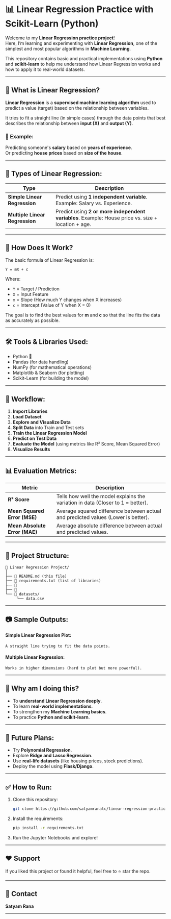 # 📊 Linear Regression Practice with Scikit-Learn (Python)

Welcome to my **Linear Regression practice project**!  
Here, I’m learning and experimenting with **Linear Regression**, one of the simplest and most popular algorithms in **Machine Learning**.  

This repository contains basic and practical implementations using **Python** and **scikit-learn** to help me understand how Linear Regression works and how to apply it to real-world datasets.

---

## 🚀 What is Linear Regression?

**Linear Regression** is a **supervised machine learning algorithm** used to predict a value (target) based on the relationship between variables.  

It tries to fit a straight line (in simple cases) through the data points that best describes the relationship between **input (X)** and **output (Y)**.

### 🔹 Example:
Predicting someone's **salary** based on **years of experience**.  
Or predicting **house prices** based on **size of the house**.

---

## 📌 Types of Linear Regression:
| Type | Description |
|------|-------------|
| **Simple Linear Regression** | Predict using **1 independent variable**. Example: Salary vs. Experience. |
| **Multiple Linear Regression** | Predict using **2 or more independent variables**. Example: House price vs. size + location + age. |

---

## 🧠 How Does It Work?

The basic formula of Linear Regression is:
```
Y = mX + c
```
Where:
- `Y` = Target / Prediction
- `X` = Input Feature
- `m` = Slope (How much Y changes when X increases)
- `c` = Intercept (Value of Y when X = 0)

The goal is to find the best values for **m** and **c** so that the line fits the data as accurately as possible.

---

## 🛠️ Tools & Libraries Used:
- Python 🐍
- Pandas (for data handling)
- NumPy (for mathematical operations)
- Matplotlib & Seaborn (for plotting)
- Scikit-Learn (for building the model)

---

## 🔄 Workflow:
1. **Import Libraries**
2. **Load Dataset**
3. **Explore and Visualize Data**
4. **Split Data** into Train and Test sets
5. **Train the Linear Regression Model**
6. **Predict on Test Data**
7. **Evaluate the Model** (using metrics like R² Score, Mean Squared Error)
8. **Visualize Results**

---

## 📊 Evaluation Metrics:
| Metric | Description |
|--------|-------------|
| **R² Score** | Tells how well the model explains the variation in data (Closer to 1 = better). |
| **Mean Squared Error (MSE)** | Average squared difference between actual and predicted values (Lower is better). |
| **Mean Absolute Error (MAE)** | Average absolute difference between actual and predicted values. |

---

## 📂 Project Structure:
```
📁 Linear Regression Project/
│
├── 📄 README.md (this file)
├── 📄 requirements.txt (list of libraries)
├── 📄 
├── 📄 
└── 📁 datasets/
     └── data.csv
```

---

## 📷 Sample Outputs:

#### Simple Linear Regression Plot:
```
A straight line trying to fit the data points.
```
#### Multiple Linear Regression:
```
Works in higher dimensions (hard to plot but more powerful).
```

---

## 🤔 Why am I doing this?
- To **understand Linear Regression deeply**.
- To learn **real-world implementations**.
- To strengthen my **Machine Learning basics**.
- To practice **Python and scikit-learn**.

---

## 🔮 Future Plans:
- Try **Polynomial Regression**.
- Explore **Ridge and Lasso Regression**.
- Use **real-life datasets** (like housing prices, stock predictions).
- Deploy the model using **Flask/Django**.

---

## ✅ How to Run:
1. Clone this repository:
   ```bash
   git clone https://github.com/satyamranatc/linear-regression-practice.git
   ```
2. Install the requirements:
   ```bash
   pip install -r requirements.txt
   ```
3. Run the Jupyter Notebooks and explore!

---

## ❤️ Support
If you liked this project or found it helpful, feel free to ⭐ star the repo.

---

## 📧 Contact
**Satyam Rana**  


---